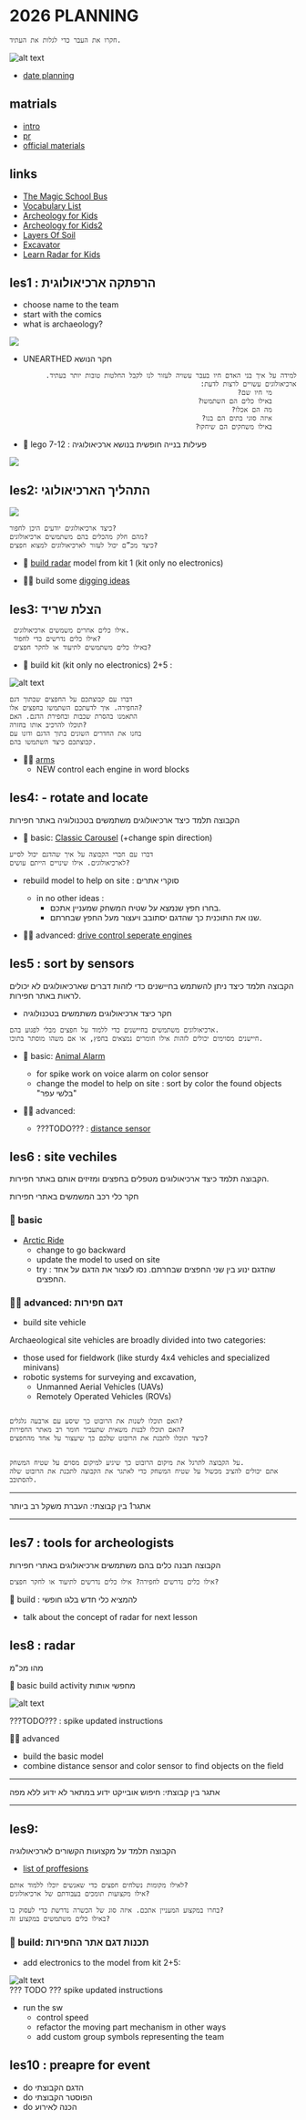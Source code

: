 # 2026 PLANNING 

```
חקרו את העבר כדי לגלות את העתיד.
```

![alt text](image.png)

* [date planning](./dates.md)

## matrials

* [intro](./intro.md)
* [pr](./pr.md)
* [official materials](./official.md)

## links

* [The Magic School Bus](https://www.youtube.com/watch?v=eET9BNpTmWk)
* [Vocabulary List](https://www.merriam-webster.com/vocabulary/archaeology-vocabulary-list)
* [Archeology for Kids](https://www.nps.gov/subjects/archeology/archeology-for-kids.htm)
* [Archeology for Kids2](https://online.kidsdiscover.com/unit/archaeology)
* [Layers Of Soil](https://www.youtube.com/watch?v=bgqea0E2eAY)
* [Excavator](https://kids.kiddle.co/Excavator)
* [Learn Radar for Kids](https://www.youtube.com/watch?v=ppKyRyYvicg)



## les1 : הרפתקה ארכיאולוגית 
* choose name to the team
* start with the comics
* what is archaeology?

![](image-7.png)

* UNEARTHED חקר הנושא

<div dir="rtl" lang="he">

```
למידה על איך בני האדם חיו בעבר עשויה לעזור לנו לקבל החלטות טובות יותר בעתיד.
ארכיאולוגים עשויים לרצות לדעת:
      מי חיו שם?
      באילו כלים הם השתמשו?
      מה הם אכלו?
      איזה סוגי בתים הם בנו?
      באילו משחקים הם שיחקו?

```

</div>

* 🔨 lego 7-12 :  פעילות בנייה חופשית בנושא ארכיאולוגיה

![](image-8.png)



## les2:  התהליך הארכיאולוגי

![](image-9.png)



```
כיצד ארכיאולוגים יודעים היכן לחפור?
מהם חלק מהכלים בהם משתמשים ארכיאולוגים?
כיצד מכ”ם יכול לעזור לארכיאולוגים למצוא חפצים?
```


* 🔨 [build radar](./official.md#model1)  model from kit 1 (kit only no electronics)

* 🔨🔨 build some [digging ideas](./digging.md)



## les3:  הצלת שריד

```
 אילו כלים אחרים משמשים ארכיאולוגים. 
 אילו כלים נדרשים כדי לחפור? 
 באילו כלים משתמשים לתיעוד או לחקר חפצים?

```

* 🔨 build kit (kit only no electronics) 2+5 :  

![alt text](image-10.png)

```
דברו עם קבוצתכם על החפצים שבתוך דגם
החפירה. איך לדעתכם השתמשו בחפצים אלו?
התאמנו בהסרת שכבות ובחפירת הדגם. האם
תוכלו להרכיב אותו בחזרה?
בחנו את החדרים השונים בתוך הדגם ודונו עם
קבוצתכם כיצד השתמשו בהם.
```

* 🔨🔨 [arms](../200_subs/arms/readme.md) 
  * NEW control each engine in word blocks 




## les4: - rotate and locate

הקבוצה תלמד כיצד ארכיאולוגים
משתמשים בטכנולוגיה באתר חפירות

  * 🔨 basic: [Classic Carousel](https://education.lego.com/en-us/lessons/spikeessential-amazing-amusement-park/spikeessential-classic-carousel/) (+change spin direction)

```
דברו עם חברי הקבוצה על איך שהדגם יכול לסייע
לארכיאולוגים. אילו שינויים הייתם עושים?
```

* rebuild model to help on site :  סוקרי אתרים
    * in no other ideas : 
        * בחרו חפץ שנמצא על שטיח המשחק שמעניין
אתכם.
        * שנו את התוכנית כך שהדגם יסתובב ויעצור מעל
החפץ שבחרתם.

* 🔨🔨 advanced:  [drive control seperate engines](../202_driving/4_parking/readme.md)




## les5 : sort by sensors

הקבוצה תלמד כיצד ניתן להשתמש
בחיישנים כדי לזהות דברים
שארכיאולוגים לא יכולים לראות
באתר חפירות.
* חקר כיצד ארכיאולוגים משתמשים בטכנולוגיה

```
ארכיאולוגים משתמשים בחיישנים כדי ללמוד על חפצים מבלי לפגוע בהם.
חיישנים מסוימים יכולים לזהות אילו חומרים נמצאים בחפץ, או אם משהו מוסתר בתוכו.
```

* 🔨 basic: [Animal Alarm](https://education.lego.com/en-us/lessons/spikeessential-great-adventures/spikeessential-animal-alarm/)
    * for spike work on voice alarm on color sensor
    * change the model to help on site : sort by color the found objects "בלשי עפר"

* 🔨🔨 advanced: 
  * ???TODO??? :  [distance sensor](../101_basic/sensorsTests/distanceTest.md)




## les6 : site vechiles

הקבוצה תלמד כיצד ארכיאולוגים
מטפלים בחפצים ומזיזים אותם באתר
חפירות.

חקר כלי רכב המשמשים באתרי חפירות

###  🔨 basic
* [Arctic Ride](https://education.lego.com/en-us/lessons/spikeessential-great-adventures/spikeessential-arctic-ride/)
    * change to go backward 
    * update the model to used on site
    * try : שהדגם ינוע בין שני החפצים שבחרתם. נסו לעצור את הדגם על אחד החפצים. 

### 🔨🔨 advanced: דגם חפירות

* build site vehicle


Archaeological site vehicles are broadly divided into two categories: 
* those used for fieldwork (like sturdy 4x4 vehicles and specialized minivans) 
* robotic systems for surveying and excavation,
    * Unmanned Aerial Vehicles (UAVs) 
    * Remotely Operated Vehicles (ROVs)

```

האם תוכלו לשנות את הרובוט כך שיסע עם ארבעה גלגלים?
האם תוכלו לבנות משאית שתעביר חומר רב מאתר החפירות?
כיצד תוכלו לתכנת את הרובוט שלכם כך שיעצור על אחד מהחפצים?


על הקבוצה לתרגל את מיקום הרובוט כך שיגיע למיקום מסוים על שטיח המשחק.
אתם יכולים להציב מכשול על שטיח המשחק כדי לאתגר את הקבוצה לתכנת את הרובוט שלה להסתובב.
```

----

אתגר1 בין קבוצתי: העברת משקל רב ביותר

----





## les7 : tools for archeologists

הקבוצה תבנה כלים בהם משתמשים ארכיאולוגים באתרי חפירות

```
אילו כלים נדרשים לחפירה? אילו כלים נדרשים לתיעוד או לחקר חפצים?
```

🔨 build : להמציא כלי חדש בלגו חופשי

* talk about the concept of radar for next lesson

## les8 : radar

מהו מכ"מ

🔨 basic build activity מחפשי אותות

![alt text](image-2.png)  

???TODO??? : spike updated instructions

🔨🔨 advanced 
* build the basic model
* combine distance sensor and color sensor to find objects on the field


----

אתגר בין קבוצתי: חיפוש אובייקט ידוע במתאר לא ידוע ללא מפה

----

## les9: 

הקבוצה תלמד על מקצועות הקשורים לארכיאולוגיה
* [list of proffesions](./professions.md)
```
לאילו מקומות נשלחים חפצים כדי שאנשים יוכלו ללמוד אותם?
אילו מקצועות תומכים בעבודתם של ארכיאולוגים?

בחרו במקצוע המעניין אתכם. איזה סוג של הכשרה נדרשת כדי לעסוק בו? 
באילו כלים משתמשים במקצוע זה?

```


### 🔨 build: תכנות דגם אתר החפירות
* add electronics to the model from kit 2+5:

![alt text](image-4.png)  
??? TODO ??? spike updated instructions

* run the sw 
    * control speed
    * refactor the moving part mechanism in other ways
    * add custom group symbols representing the team






## les10 : preapre for event
* do הדגם הקבוצתי
* do הפוסטר הקבוצתי
* do הכנה לאירוע